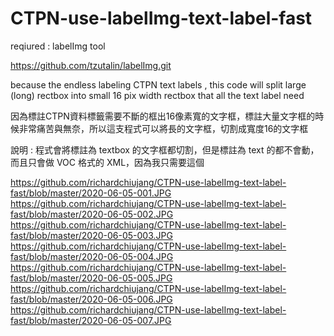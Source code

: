 # CTPN-use-labelImg-text-label-fast

reqiured :
labelImg tool 

https://github.com/tzutalin/labelImg.git



because the endless labeling CTPN text labels , this code will split large (long) rectbox into small 16 pix width rectbox 
that all the text label need

因為標註CTPN資料標籤需要不斷的框出16像素寬的文字框，標註大量文字框的時候非常痛苦與無奈，所以這支程式可以將長的文字框，切割成寬度16的文字框

說明 :
程式會將標註為 textbox 的文字框都切割，但是標註為 text 的都不會動，而且只會做 VOC 格式的 XML，因為我只需要這個


https://github.com/richardchiujang/CTPN-use-labelImg-text-label-fast/blob/master/2020-06-05-001.JPG
https://github.com/richardchiujang/CTPN-use-labelImg-text-label-fast/blob/master/2020-06-05-002.JPG
https://github.com/richardchiujang/CTPN-use-labelImg-text-label-fast/blob/master/2020-06-05-003.JPG
https://github.com/richardchiujang/CTPN-use-labelImg-text-label-fast/blob/master/2020-06-05-004.JPG
https://github.com/richardchiujang/CTPN-use-labelImg-text-label-fast/blob/master/2020-06-05-005.JPG
https://github.com/richardchiujang/CTPN-use-labelImg-text-label-fast/blob/master/2020-06-05-006.JPG
https://github.com/richardchiujang/CTPN-use-labelImg-text-label-fast/blob/master/2020-06-05-007.JPG
